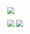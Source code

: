 
![](http://github-profile-summary-cards.vercel.app/api/cards/profile-details?username=Simona-Velichkovska&theme=github)

![](http://github-profile-summary-cards.vercel.app/api/cards/repos-per-language?username=Simona-Velichkovska&theme=github) ![](http://github-profile-summary-cards.vercel.app/api/cards/stats?username=Simona-Velichkovska&theme=github)


